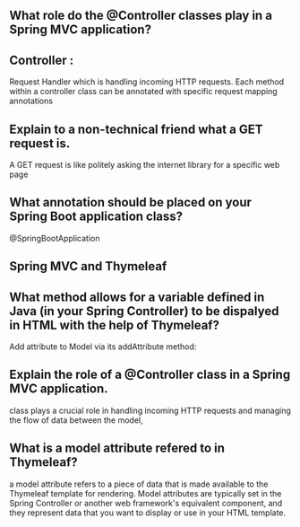 ## What role do the @Controller classes play in a Spring MVC application?

## Controller : 
Request Handler which is handling incoming HTTP requests. Each method within a controller class can be annotated with specific request mapping annotations

## Explain to a non-technical friend what a GET request is.
A GET request is like politely asking the internet library for a specific web page

## What annotation should be placed on your Spring Boot application class?
@SpringBootApplication


## Spring MVC and Thymeleaf

## What method allows for a variable defined in Java (in your Spring Controller) to be dispalyed in HTML with the help of Thymeleaf?
Add attribute to Model via its addAttribute method:

## Explain the role of a @Controller class in a Spring MVC application.

class plays a crucial role in handling incoming HTTP requests and managing the flow of data between the model, 

## What is a model attribute refered to in Thymeleaf?

a model attribute refers to a piece of data that is made available to the Thymeleaf template for rendering. Model attributes are typically set in the Spring Controller or another web framework's equivalent component, and they represent data that you want to display or use in your HTML template.